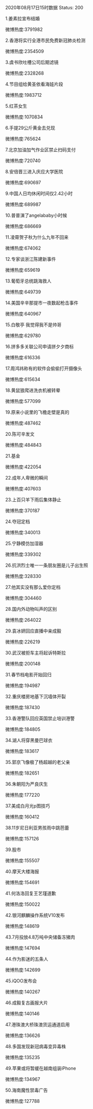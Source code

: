 2020年08月17日15时数据
Status: 200

1.姜素拉宣布结婚

微博热度:3791982

2.香港将实行全港市民免费新冠肺炎检测

微博热度:2354509

3.虞书欣吐槽公司后期滤镜

微博热度:2328268

4.节目组给黄圣依看海娃片段

微博热度:1983712

5.红茶女生

微博热度:1070834

6.手提29公斤黄金去兑现

微博热度:765624

7.北京加油加气作业区禁止扫码支付

微博热度:720740

8.安倍晋三进入庆应大学医院

微博热度:690697

9.中国人日均休闲时间仅2.42小时

微博热度:689987

10.普普演了angelababy小时候

微博热度:686669

11.凌霄贺子秋为什么九年不回来

微博热度:674062

12.专家谈浙江陈建新事件

微博热度:659619

13.葡萄牙总统跳海救人

微博热度:649739

14.美国辛辛那提市一夜数起枪击事件

微博热度:640967

15.白敬亭 我觉得我不是帅哥

微博热度:629780

16.拼多多关联公司申请拼夕夕商标

微博热度:616336

17.周鸿祎称有的软件会偷偷打开摄像头

微博热度:615634

18.黄鼠狼爬进洗衣机被转晕

微博热度:577099

19.原来小说里的飞檐走壁是真的

微博热度:487462

20.陈可辛发文

微博热度:484843

21.基金

微博热度:422054

22.成年人卑微的瞬间

微博热度:407603

23.上百只羊下雨后集体静止

微博热度:370187

24.夺冠定档

微博热度:340013

25.宁静模仿加湿器

微博热度:339302

26.抗洪烈士唯一一条朋友圈是儿子出生照

微博热度:328330

27.他其实没有那么爱你定档

微博热度:304460

28.国内外动物叫声的区别

微博热度:264022

29.袁冰妍回应直播中亲成毅

微博热度:226219

30.武汉被拒车主将起诉特斯拉

微博热度:200148

31.春节档电影开始回归

微博热度:194987

32.重庆楼房地基下沉墙体开裂

微博热度:187430

33.香港警队回应英国禁止培训港警

微博热度:184805

34.湖人将穿黑曼巴球衣

微博热度:183617

35.郭京飞像极了杨超越的老父亲

微博热度:182651

36.朱朝阳为严良庆生

微博热度:177220

37.美成白月光p图技巧

微博热度:160412

38.11岁尼日利亚男孩雨中跳芭蕾

微博热度:157126

39.股市

微博热度:155507

40.摩天大楼海报

微博热度:154691

41.何洛洛回复王艺瑾道歉

微博热度:150022

42.银河麒麟操作系统V10发布

微博热度:148619

43.7月投放4.8万吨中央储备冻猪肉

微博热度:147694

44.作为影迷的五条人

微博热度:142699

45.iQOO发布会

微博热度:140267

46.成毅复古画报大片

微博热度:140146

47.港珠澳大桥珠澳货运通道启用

微博热度:136626

48.多国发现新冠病毒变异毒株

微博热度:135235

49.苹果或将暂缓在越南组装iPhone

微博热度:134967

50.海南魔性禁毒广告

微博热度:127788

